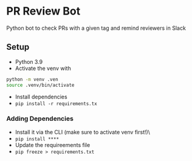 # PR Review Bot

Python bot to check PRs with a given tag and remind reviewers in Slack

## Setup

- Python 3.9
- Activate the venv with
```bash
python -m venv .ven
source .venv/bin/activate
```
- Install dependencies
- `pip install -r requirements.tx`

### Adding Dependencies

- Install it via the CLI (make sure to activate venv first!)\
- `pip install ****`
- Update the requireements file
- `pip freeze > requirements.txt`
